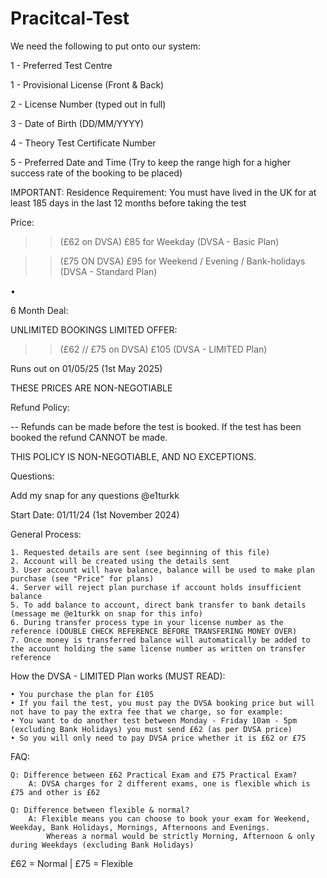 # Pracitcal-Test

We need the following to put onto our system:

1 - Preferred Test Centre

1 - Provisional License (Front & Back)

2 - License Number (typed out in full)

3 - Date of Birth (DD/MM/YYYY)

4 - Theory Test Certificate Number

5 - Preferred Date and Time (Try to keep the range high for a higher success rate of the booking to be placed)


IMPORTANT: Residence Requirement: You must have lived in the UK for at least 185 days in the last 12 months before taking the test
​

Price:

>> (£62 on DVSA) £85 for Weekday (DVSA - Basic Plan)
 
>> (£75 ON DVSA) £95 for Weekend / Evening / Bank-holidays (DVSA - Standard Plan)

•

6 Month Deal:

UNLIMITED BOOKINGS LIMITED OFFER:
 
 >> (£62 // £75 on DVSA) £105 (DVSA - LIMITED Plan)
 
Runs out on 01/05/25 (1st May 2025)


THESE PRICES ARE NON-NEGOTIABLE



Refund Policy:

-- Refunds can be made before the test is booked. If the test has been booked the refund CANNOT be made.

THIS POLICY IS NON-NEGOTIABLE, AND NO EXCEPTIONS.



Questions:

Add my snap for any questions @e1turkk



Start Date: 01/11/24 (1st November 2024)


General Process:

    1. Requested details are sent (see beginning of this file)
    2. Account will be created using the details sent
    3. User account will have balance, balance will be used to make plan purchase (see "Price" for plans)
    4. Server will reject plan purchase if account holds insufficient balance
    5. To add balance to account, direct bank transfer to bank details (message me @e1turkk on snap for this info)
    6. During transfer process type in your license number as the reference (DOUBLE CHECK REFERENCE BEFORE TRANSFERING MONEY OVER)
    7. Once money is transferred balance will automatically be added to the account holding the same license number as written on transfer reference 


How the DVSA - LIMITED Plan works (MUST READ):

    • You purchase the plan for £105
    • If you fail the test, you must pay the DVSA booking price but will not have to pay the extra fee that we charge, so for example:
    • You want to do another test between Monday - Friday 10am - 5pm (excluding Bank Holidays) you must send £62 (as per DVSA price)
    • So you will only need to pay DVSA price whether it is £62 or £75


FAQ:

    Q: Difference between £62 Practical Exam and £75 Practical Exam?
        A: DVSA charges for 2 different exams, one is flexible which is £75 and other is £62

    Q: Difference between flexible & normal?
        A: Flexible means you can choose to book your exam for Weekend, Weekday, Bank Holidays, Mornings, Afternoons and Evenings.
            Whereas a normal would be strictly Morning, Afternoon & only during Weekdays (excluding Bank Holidays)

£62 = Normal | £75 = Flexible
